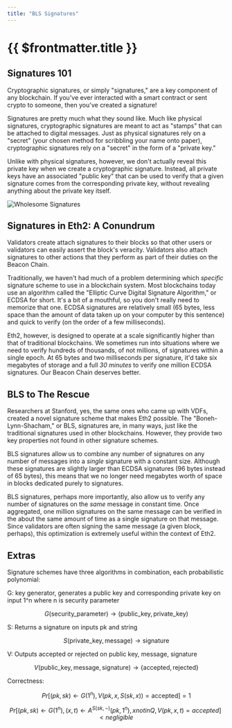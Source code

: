 ```yaml
---
title: "BLS Signatures"
---
```


# {{ $frontmatter.title }}

## Signatures 101

Cryptographic signatures, or simply "signatures," are a key component of any blockchain. If you've ever interacted with a smart contract or sent crypto to someone, then you've created a signature!

Signatures are pretty much what they sound like. Much like physical signatures, cryptographic signatures are meant to act as "stamps" that can be attached to digital messages. Just as physical signatures rely on a "secret" (your chosen method for scribbling your name onto paper), cryptographic signatures rely on a "secret" in the form of a "private key."

Unlike with physical signatures, however, we don't actually reveal this private key when we create a cryptographic signature. Instead, all private keys have an associated "public key" that can be used to verify that a given signature comes from the corresponding private key, without revealing anything about the private key itself.

![Wholesome Signatures](./images/bls-signatures/wholesome-sigs.png)

## Signatures in Eth2: A Conundrum

Validators create attach signatures to their blocks so that other users or validators can easily assert the block's veracity. Validators also attach signatures to other actions that they perform as part of their duties on the Beacon Chain.

Traditionally, we haven't had much of a problem determining which *specific* signature scheme to use in a blockchain system. Most blockchains today use an algorithm called the "Elliptic Curve Digital Signature Algorithm," or ECDSA for short. It's a bit of a mouthful, so you don't really need to memorize that one. ECDSA signatures are relatively small (65 bytes, less space than the amount of data taken up on your computer by this sentence) and quick to verify (on the order of a few milliseconds).

Eth2, however, is designed to operate at a scale significantly higher than that of traditional blockchains. We sometimes run into situations where we need to verify hundreds of thousands, of not millions, of signatures within a single epoch. At 65 bytes and two milliseconds per signature, it'd take six megabytes of storage and a full *30 minutes* to verify one million ECDSA signatures. Our Beacon Chain deserves better.

## BLS to The Rescue

Researchers at Stanford, yes, the same ones who came up with VDFs, created a novel signature scheme that makes Eth2 possible. The "Boneh-Lynn-Shacham," or BLS, signatures are, in many ways, just like the traditional signatures used in other blockchains. However, they provide two key properties not found in other signature schemes.

BLS signatures allow us to combine any number of signatures on any number of messages into a *single* signature with a constant size. Although these signatures are slightly larger than ECDSA signatures (96 bytes instead of 65 bytes), this means that we no longer need megabytes worth of space in blocks dedicated purely to signatures.

BLS signatures, perhaps more importantly, also allow us to verify any number of signatures on the *same* message in constant time. Once aggregated, one million signatures on the same message can be verified in the about the same amount of time as a single signature on that message. Since validators are often signing the same message (a given block, perhaps), this optimization is extremely useful within the context of Eth2.

## Extras

Signature schemes have three algorithms in combination, each probabilistic polynomial:

G: key generator, generates a public key and corresponding private key on input 1^n where n is security parameter

$$G(\text{security\_parameter}) \rightarrow (\text{public\_key}, \text{private\_key})$$

S: Returns a signature on inputs pk and string

$$S(\text{private\_key}, \text{message}) \rightarrow \text{signature}$$

V: Outputs accepted or rejected on public key, message, signature

$$V(\text{public\_key}, \text{message}, \text{signature}) \rightarrow \{\text{accepted}, \text{rejected}\}$$

Correctness:

$$Pr[ (pk, sk) \leftarrow G(1^n), V(pk, x, S(sk, x)) = \text{accepted}] = 1$$

$$Pr[ (pk, sk) \leftarrow G(1^n), (x, t) \leftarrow A^{S(sk, -)}(pk, 1^n), x notin Q, V(pk, x, t) = accepted] < negligible$$
